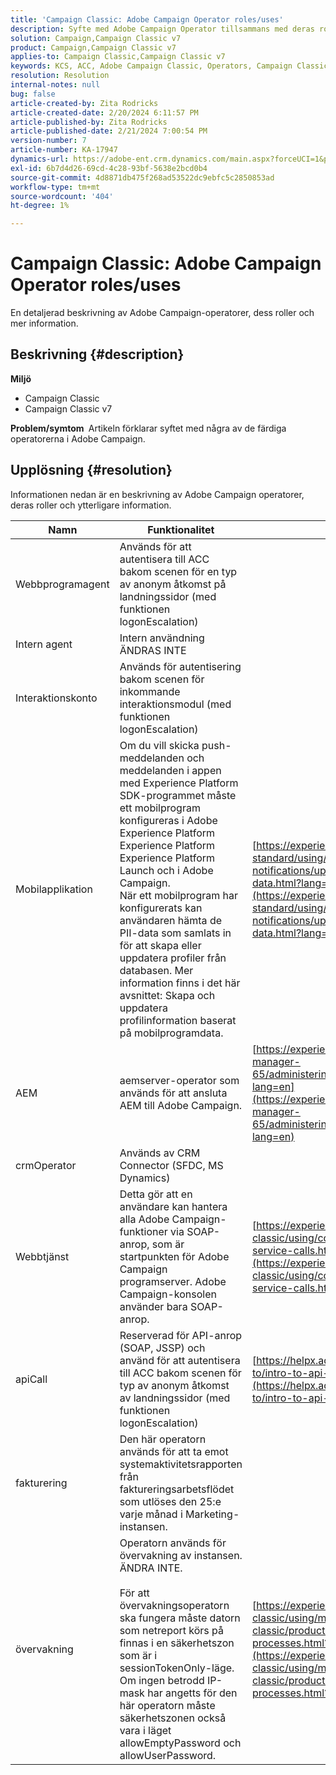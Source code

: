 ```yaml
---
title: 'Campaign Classic: Adobe Campaign Operator roles/uses'
description: Syfte med Adobe Campaign Operator tillsammans med deras roller/användningsområden.
solution: Campaign,Campaign Classic v7
product: Campaign,Campaign Classic v7
applies-to: Campaign Classic,Campaign Classic v7
keywords: KCS, ACC, Adobe Campaign Classic, Operators, Campaign Classic v7, Campaign Classic, roller, användningsområden, frågor och svar
resolution: Resolution
internal-notes: null
bug: false
article-created-by: Zita Rodricks
article-created-date: 2/20/2024 6:11:57 PM
article-published-by: Zita Rodricks
article-published-date: 2/21/2024 7:00:54 PM
version-number: 7
article-number: KA-17947
dynamics-url: https://adobe-ent.crm.dynamics.com/main.aspx?forceUCI=1&pagetype=entityrecord&etn=knowledgearticle&id=0230fa85-1bd0-ee11-9078-000d3a34444e
exl-id: 6b7d4d26-69cd-4c28-93bf-5638e2bcd0b4
source-git-commit: 4d8871db475f268ad53522dc9ebfc5c2850853ad
workflow-type: tm+mt
source-wordcount: '404'
ht-degree: 1%

---
```


# Campaign Classic: Adobe Campaign Operator roles/uses


En detaljerad beskrivning av Adobe Campaign-operatorer, dess roller och mer information.

## Beskrivning {#description}


<b>Miljö</b>

- Campaign Classic
- Campaign Classic v7


<b>Problem/symtom </b>
Artikeln förklarar syftet med några av de färdiga operatorerna i Adobe Campaign.


## Upplösning {#resolution}


Informationen nedan är en beskrivning av Adobe Campaign operatorer, deras roller och ytterligare information.


| <b>Namn</b> | <b>Funktionalitet</b> | <b>URL för mer information</b> |
| --- | --- | --- |
| Webbprogramagent | Används för att autentisera till ACC bakom scenen för en typ av anonym åtkomst på landningssidor (med funktionen logonEscalation) |   |
| Intern agent | Intern användning ÄNDRAS INTE |   |
| Interaktionskonto | Används för autentisering bakom scenen för inkommande interaktionsmodul (med funktionen logonEscalation) |   |
| Mobilapplikation | Om du vill skicka push-meddelanden och meddelanden i appen med Experience Platform SDK-programmet måste ett mobilprogram konfigureras i Adobe Experience Platform Experience Platform Experience Platform Launch och i Adobe Campaign.<br>När ett mobilprogram har konfigurerats kan användaren hämta de PII-data som samlats in för att skapa eller uppdatera profiler från databasen. Mer information finns i det här avsnittet: Skapa och uppdatera profilinformation baserat på mobilprogramdata. | [https://experienceleague.adobe.com/docs/campaign-standard/using/communication-channels/push-notifications/updating-profile-with-mobile-app-data.html?lang=en](https://experienceleague.adobe.com/docs/campaign-standard/using/communication-channels/push-notifications/updating-profile-with-mobile-app-data.html?lang=en) |
| AEM | aemserver-operator som används för att ansluta AEM till Adobe Campaign. | [https://experienceleague.adobe.com/docs/experience-manager-65/administering/integration/campaignonpremise.html?lang=en](https://experienceleague.adobe.com/docs/experience-manager-65/administering/integration/campaignonpremise.html?lang=en) |
| crmOperator | Används av CRM Connector (SFDC, MS Dynamics) |   |
| Webbtjänst | Detta gör att en användare kan hantera alla Adobe Campaign-funktioner via SOAP-anrop, som är startpunkten för Adobe Campaign programserver. Adobe Campaign-konsolen använder bara SOAP-anrop. | [https://experienceleague.adobe.com/docs/campaign-classic/using/configuring-campaign-classic/api/web-service-calls.html?lang=en](https://experienceleague.adobe.com/docs/campaign-classic/using/configuring-campaign-classic/api/web-service-calls.html?lang=en) |
| apiCall | Reserverad för API-anrop (SOAP, JSSP) och använd för att autentisera till ACC bakom scenen för typ av anonym åtkomst av landningssidor (med funktionen logonEscalation) | [https://helpx.adobe.com/campaign/classic/how-to/intro-to-api-in-acv6.html](https://helpx.adobe.com/campaign/classic/how-to/intro-to-api-in-acv6.html) |
| fakturering | Den här operatorn används för att ta emot systemaktivitetsrapporten från faktureringsarbetsflödet som utlöses den 25:e varje månad i Marketing-instansen. |   |
| övervakning | Operatorn används för övervakning av instansen. ÄNDRA INTE. <br><br>För att övervakningsoperatorn ska fungera måste datorn som netreport körs på finnas i en säkerhetszon som är i sessionTokenOnly-läge. Om ingen betrodd IP-mask har angetts för den här operatorn måste säkerhetszonen också vara i läget allowEmptyPassword och allowUserPassword. | [https://experienceleague.adobe.com/docs/campaign-classic/using/monitoring-campaign-classic/production-procedures/monitoring-processes.html?lang=en](https://experienceleague.adobe.com/docs/campaign-classic/using/monitoring-campaign-classic/production-procedures/monitoring-processes.html?lang=en) |
